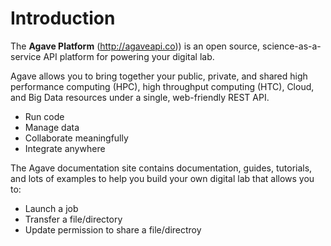 # Introduction

The **Agave Platform** (http://agaveapi.co)) is an open source, science-as-a-service API platform for powering your digital lab.

Agave allows you to bring together your public, private, and shared high performance computing (HPC), high throughput computing (HTC), Cloud, and Big Data resources under a single, web-friendly REST API.

* Run code
* Manage data
* Collaborate meaningfully
* Integrate anywhere

The Agave documentation site contains documentation, guides, tutorials, and lots of examples to help you build your own digital lab that allows you to:

* Launch a job
* Transfer a file/directory
* Update permission to share a file/directroy
